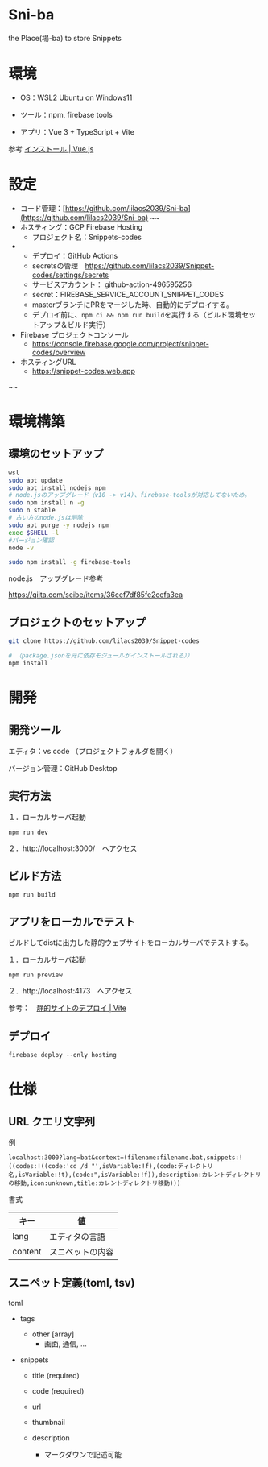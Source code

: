 # Sni-ba

the Place(場-ba) to store Snippets



# 環境

- OS：WSL2 Ubuntu on Windows11
- ツール：npm, firebase tools

- アプリ：Vue 3 + TypeScript + Vite

参考 [インストール | Vue.js](https://v3.ja.vuejs.org/guide/installation.html#vite)



# 設定

- コード管理：[https://github.com/lilacs2039/Sni-ba](https://github.com/lilacs2039/Sni-ba)
~~
- ホスティング：GCP Firebase Hosting
  - プロジェクト名：Snippets-codes
- - デプロイ：GitHub Actions
  - secretsの管理　https://github.com/lilacs2039/Snippet-codes/settings/secrets
  - サービスアカウント： github-action-496595256
  - secret：FIREBASE_SERVICE_ACCOUNT_SNIPPET_CODES
  - masterブランチにPRをマージした時、自動的にデプロイする。
  - デプロイ前に、`npm ci && npm run build`を実行する（ビルド環境セットアップ＆ビルド実行）
- Firebase プロジェクトコンソール
  -  https://console.firebase.google.com/project/snippet-codes/overview
- ホスティングURL
  - https://snippet-codes.web.app

~~


# 環境構築

## 環境のセットアップ

```bash
wsl
sudo apt update
sudo apt install nodejs npm
# node.jsのアップグレード（v10 -> v14)、firebase-toolsが対応してないため。
sudo npm install n -g
sudo n stable
# 古い方のnode.jsは削除
sudo apt purge -y nodejs npm
exec $SHELL -l
#バージョン確認
node -v

sudo npm install -g firebase-tools
```

node.js　アップグレード参考

https://qiita.com/seibe/items/36cef7df85fe2cefa3ea



## プロジェクトのセットアップ

```bash
git clone https://github.com/lilacs2039/Snippet-codes

# （package.jsonを元に依存モジュールがインストールされる））
npm install

```





# 開発

## 開発ツール

エディタ：vs code （プロジェクトフォルダを開く）

バージョン管理：GitHub Desktop



## 実行方法

１．ローカルサーバ起動

```
npm run dev
```

２．http://localhost:3000/　へアクセス



## ビルド方法

```
npm run build
```



## アプリをローカルでテスト

ビルドしてdistに出力した静的ウェブサイトをローカルサーバでテストする。

１．ローカルサーバ起動

```
npm run preview
```

２．http://localhost:4173　へアクセス



参考：　[静的サイトのデプロイ | Vite](https://ja.vitejs.dev/guide/static-deploy.html)



## デプロイ

```
firebase deploy --only hosting
```



# 仕様

## URL クエリ文字列

例

```
localhost:3000?lang=bat&context=(filename:filename.bat,snippets:!((codes:!((code:'cd /d "',isVariable:!f),(code:ディレクトリ名,isVariable:!t),(code:",isVariable:!f)),description:カレントディレクトリの移動,icon:unknown,title:カレントディレクトリ移動)))
```

書式

| **キー** | **値**           |
| -------- | ---------------- |
| lang     | エディタの言語   |
| content  | スニペットの内容 |

 

## スニペット定義(toml, tsv)

toml

- tags

  - other [array]
    - 画面, 通信, ...

- snippets
  - title (required)
  - code (required)

  - url

  - thumbnail

  - description
  
    - マークダウンで記述可能


​    
